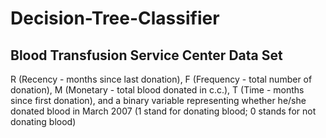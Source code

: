 # Decision-Tree-Classifier

Blood Transfusion Service Center Data Set 
------------------------------------------
R (Recency - months since last donation), 
F (Frequency - total number of donation), 
M (Monetary - total blood donated in c.c.), 
T (Time - months since first donation), and 
a binary variable representing whether he/she donated blood in March 2007 (1 stand for donating blood; 0 stands for not donating blood)
